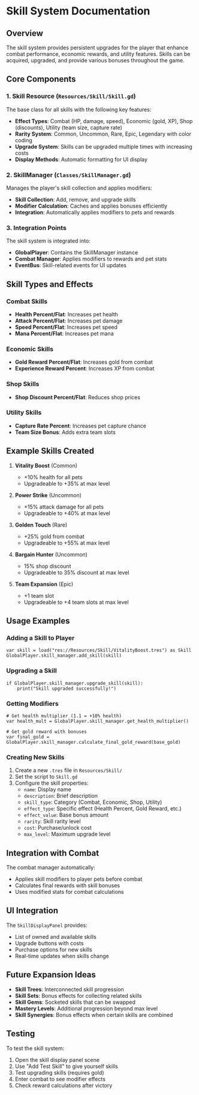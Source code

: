 # Skill System Documentation

## Overview

The skill system provides persistent upgrades for the player that enhance combat performance, economic rewards, and utility features. Skills can be acquired, upgraded, and provide various bonuses throughout the game.

## Core Components

### 1. Skill Resource (`Resources/Skill/Skill.gd`)

The base class for all skills with the following key features:

- **Effect Types**: Combat (HP, damage, speed), Economic (gold, XP), Shop (discounts), Utility (team size, capture rate)
- **Rarity System**: Common, Uncommon, Rare, Epic, Legendary with color coding
- **Upgrade System**: Skills can be upgraded multiple times with increasing costs
- **Display Methods**: Automatic formatting for UI display

### 2. SkillManager (`Classes/SkillManager.gd`)

Manages the player's skill collection and applies modifiers:

- **Skill Collection**: Add, remove, and upgrade skills
- **Modifier Calculation**: Caches and applies bonuses efficiently
- **Integration**: Automatically applies modifiers to pets and rewards

### 3. Integration Points

The skill system is integrated into:

- **GlobalPlayer**: Contains the SkillManager instance
- **Combat Manager**: Applies modifiers to rewards and pet stats
- **EventBus**: Skill-related events for UI updates

## Skill Types and Effects

### Combat Skills

- **Health Percent/Flat**: Increases pet health
- **Attack Percent/Flat**: Increases pet damage
- **Speed Percent/Flat**: Increases pet speed
- **Mana Percent/Flat**: Increases pet mana

### Economic Skills

- **Gold Reward Percent/Flat**: Increases gold from combat
- **Experience Reward Percent**: Increases XP from combat

### Shop Skills

- **Shop Discount Percent/Flat**: Reduces shop prices

### Utility Skills

- **Capture Rate Percent**: Increases pet capture chance
- **Team Size Bonus**: Adds extra team slots

## Example Skills Created

1. **Vitality Boost** (Common)

   - +10% health for all pets
   - Upgradeable to +35% at max level

2. **Power Strike** (Uncommon)

   - +15% attack damage for all pets
   - Upgradeable to +40% at max level

3. **Golden Touch** (Rare)

   - +25% gold from combat
   - Upgradeable to +55% at max level

4. **Bargain Hunter** (Uncommon)

   - 15% shop discount
   - Upgradeable to 35% discount at max level

5. **Team Expansion** (Epic)
   - +1 team slot
   - Upgradeable to +4 team slots at max level

## Usage Examples

### Adding a Skill to Player

```gdscript
var skill = load("res://Resources/Skill/VitalityBoost.tres") as Skill
GlobalPlayer.skill_manager.add_skill(skill)
```

### Upgrading a Skill

```gdscript
if GlobalPlayer.skill_manager.upgrade_skill(skill):
    print("Skill upgraded successfully!")
```

### Getting Modifiers

```gdscript
# Get health multiplier (1.1 = +10% health)
var health_mult = GlobalPlayer.skill_manager.get_health_multiplier()

# Get gold reward with bonuses
var final_gold = GlobalPlayer.skill_manager.calculate_final_gold_reward(base_gold)
```

### Creating New Skills

1. Create a new `.tres` file in `Resources/Skill/`
2. Set the script to `Skill.gd`
3. Configure the skill properties:
   - `name`: Display name
   - `description`: Brief description
   - `skill_type`: Category (Combat, Economic, Shop, Utility)
   - `effect_type`: Specific effect (Health Percent, Gold Reward, etc.)
   - `effect_value`: Base bonus amount
   - `rarity`: Skill rarity level
   - `cost`: Purchase/unlock cost
   - `max_level`: Maximum upgrade level

## Integration with Combat

The combat manager automatically:

- Applies skill modifiers to player pets before combat
- Calculates final rewards with skill bonuses
- Uses modified stats for combat calculations

## UI Integration

The `SkillDisplayPanel` provides:

- List of owned and available skills
- Upgrade buttons with costs
- Purchase options for new skills
- Real-time updates when skills change

## Future Expansion Ideas

- **Skill Trees**: Interconnected skill progression
- **Skill Sets**: Bonus effects for collecting related skills
- **Skill Gems**: Socketed skills that can be swapped
- **Mastery Levels**: Additional progression beyond max level
- **Skill Synergies**: Bonus effects when certain skills are combined

## Testing

To test the skill system:

1. Open the skill display panel scene
2. Use "Add Test Skill" to give yourself skills
3. Test upgrading skills (requires gold)
4. Enter combat to see modifier effects
5. Check reward calculations after victory
